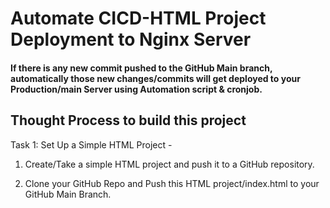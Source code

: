 # Automate CICD-HTML Project Deployment to Nginx Server 

#### If there is any new commit pushed to the GitHub Main branch, automatically those new changes/commits will get deployed to your Production/main Server using Automation script & cronjob.

## Thought Process to build this project

Task 1: Set Up a Simple HTML Project -
 1.	Create/Take a simple HTML project and push it to a GitHub repository.
 2.	Clone your GitHub Repo and Push this HTML project/index.html to your GitHub Main Branch.

      ```git clone https://github.com/SwapnashreeTripathy/CICDProject-HTML.git

